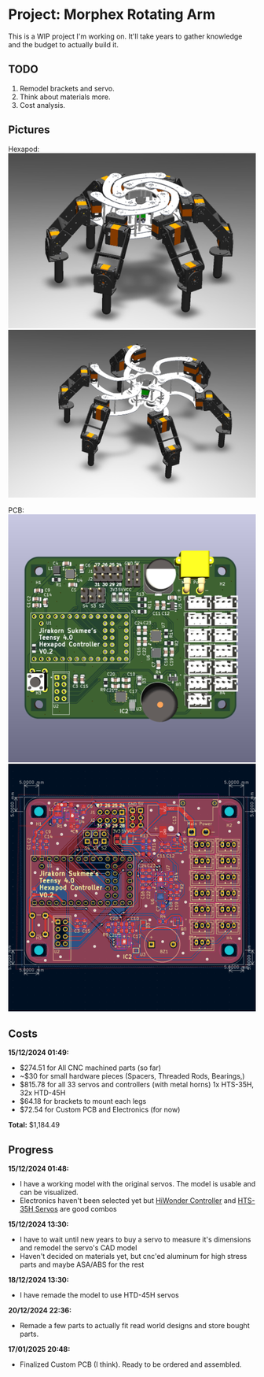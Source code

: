 # Project: Morphex Rotating Arm

This is a WIP project I'm working on. It'll take years to gather knowledge and the budget to actually build it.

## TODO
1. Remodel brackets and servo.
2. Think about materials more.
3. Cost analysis.

## Pictures
Hexapod:
![hexapod1](images/solidworks-4.png)
![hexapod](images/solidworks-7.png)

PCB:
![PCB1](images/3D-CroppedPCB.png)
![PCB](images/PCB-HEXAPOD.png)

## Costs
**15/12/2024 01:49:**
- $274.51 for All CNC machined parts (so far)
- ~$30 for small hardware pieces (Spacers, Threaded Rods, Bearings,)
- $815.78 for all 33 servos and controllers (with metal horns) 1x HTS-35H, 32x HTD-45H
- $64.18 for brackets to mount each legs
- $72.54 for Custom PCB and Electronics (for now)

**Total:** $1,184.49

## Progress
**15/12/2024 01:48:**
- I have a working model with the original servos. The model is usable and can be visualized.
- Electronics haven't been selected yet but [HiWonder Controller](https://www.hiwonder.com/products/serial-bus-servo-controller) and [HTS-35H Servos](https://www.hiwonder.com/collections/bus-servo/products/hts-35h) are good combos

**15/12/2024 13:30:**
- I have to wait until new years to buy a servo to measure it's dimensions and remodel the servo's CAD model 
- Haven't decided on materials yet, but cnc'ed aluminum for high stress parts and maybe ASA/ABS for the rest

**18/12/2024 13:30:**
- I have remade the model to use HTD-45H servos

**20/12/2024 22:36:**
- Remade a few parts to actually fit read world designs and store bought parts.

**17/01/2025 20:48:**
- Finalized Custom PCB (I think). Ready to be ordered and assembled.
